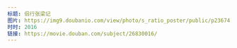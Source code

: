 ```yaml
---
标题: 侣行张梁记
图片: https://img9.doubanio.com/view/photo/s_ratio_poster/public/p2367423996.jpg
时时: 2016
链接: https://movie.douban.com/subject/26830016/
---
```

